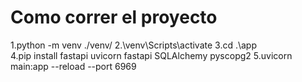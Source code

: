 # Como correr el proyecto
1.python -m venv ./venv/
2.\venv\Scripts\activate
3.cd .\app\
4.pip install fastapi uvicorn fastapi SQLAlchemy pyscopg2
5.uvicorn main:app --reload --port 6969

